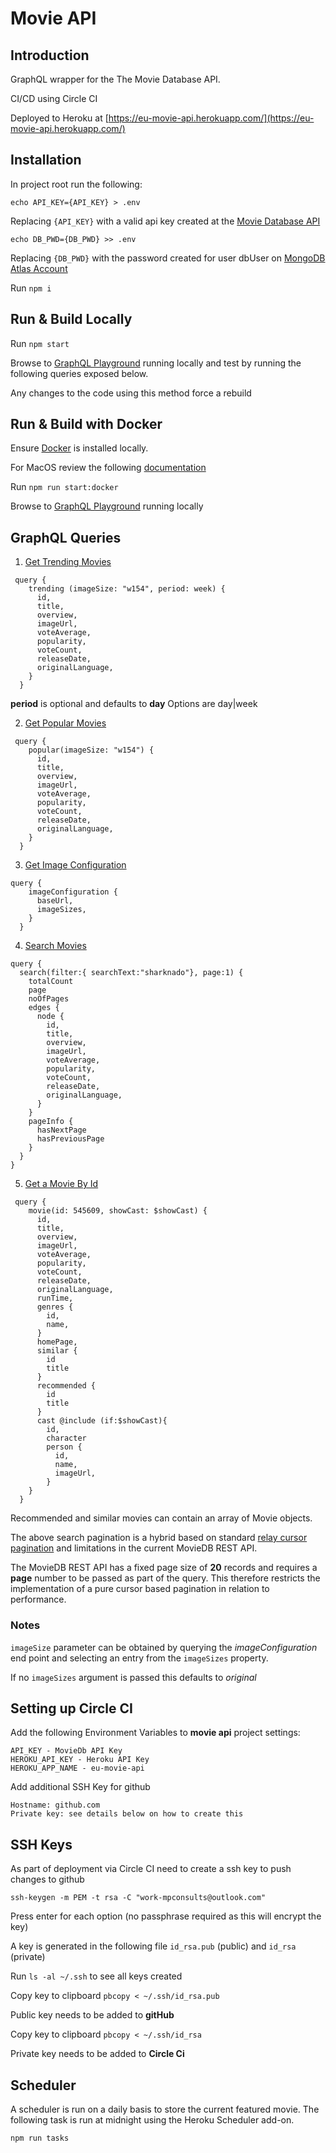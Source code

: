 # Movie API

## Introduction

GraphQL wrapper for the The Movie Database API. 

CI/CD using Circle CI

Deployed to Heroku at [https://eu-movie-api.herokuapp.com/](https://eu-movie-api.herokuapp.com/)

## Installation

In project root run the following:

`echo API_KEY={API_KEY} > .env`

Replacing `{API_KEY}` with a valid api key created at the [Movie Database API](https://developers.themoviedb.org/3/getting-started/introduction)

`echo DB_PWD={DB_PWD} >> .env`

Replacing `{DB_PWD}` with the password created for user dbUser on [MongoDB Atlas Account](https://cloud.mongodb.com/)

Run `npm i`

## Run & Build Locally

Run `npm start`

Browse to [GraphQL Playground](http://localhost:4000/) running locally and test by running the following queries exposed below.

Any changes to the code using this method force a rebuild 

## Run & Build with Docker

Ensure [Docker](https://docs.docker.com/get-docker/) is installed locally.

For MacOS review the following [documentation](https://runnable.com/docker/install-docker-on-macos)

Run `npm run start:docker`

Browse to [GraphQL Playground](http://localhost:4000/) running locally

## GraphQL Queries

1. [Get Trending Movies](https://developers.themoviedb.org/3/trending/get-trending)

```
 query {
    trending (imageSize: "w154", period: week) {
      id,
      title,
      overview,
      imageUrl,
      voteAverage,
      popularity,
      voteCount,
      releaseDate,
      originalLanguage,
    }
  }
```
**period** is optional and defaults to **day** 
Options are day|week

2. [Get Popular Movies](https://developers.themoviedb.org/3/movies/get-popular-movies)

```
 query {
    popular(imageSize: "w154") {
      id,
      title,
      overview,
      imageUrl,
      voteAverage,
      popularity,
      voteCount,
      releaseDate,
      originalLanguage,
    }
  }
```

3. [Get Image Configuration](https://developers.themoviedb.org/3/configuration/get-api-configuration)

```
query {
    imageConfiguration {
      baseUrl,
      imageSizes,
    }
  }
```

4. [Search Movies](https://developers.themoviedb.org/3/search/search-movies)

```
query {
  search(filter:{ searchText:"sharknado"}, page:1) {
    totalCount
  	page
    noOfPages
    edges {
      node {
        id,
        title,
        overview,
        imageUrl,
        voteAverage,
        popularity,
        voteCount,
        releaseDate,
        originalLanguage,
      }
    }
    pageInfo {
      hasNextPage
      hasPreviousPage
    }
  }
}
```

5. [Get a Movie By Id](https://developers.themoviedb.org/3/movies/get-movie-details)

```
 query {
    movie(id: 545609, showCast: $showCast) {
      id,
      title,
      overview,
      imageUrl,
      voteAverage,
      popularity,
      voteCount,
      releaseDate,
      originalLanguage,
      runTime,
      genres {
        id,
        name,
      }
      homePage,
      similar {
        id
        title
      }
      recommended {
        id
        title
      }
      cast @include (if:$showCast){
        id,
        character
        person {
          id,
          name,
          imageUrl,
        }
    }
  }
```

Recommended and similar movies can contain an array of Movie objects.

The above search pagination is a hybrid based on standard [relay cursor pagination](https://relay.dev/graphql/connections.htm) and limitations in the current MovieDB REST API. 

The MovieDB REST API has a fixed page size of **20** records and requires a **page** number to be passed as part of the query. This therefore restricts the implementation of a pure cursor based pagination in relation to performance. 

### Notes

`imageSize` parameter can be obtained by querying the *imageConfiguration* end point and selecting an entry from the `imageSizes` property.

If no `imageSizes` argument is passed this defaults to *original* 

## Setting up Circle CI

Add the following Environment Variables to **movie api** project settings:

```
API_KEY - MovieDb API Key
HEROKU_API_KEY - Heroku API Key
HEROKU_APP_NAME - eu-movie-api
```

Add additional SSH Key for github 

```
Hostname: github.com
Private key: see details below on how to create this
```

## SSH Keys

As part of deployment via Circle CI need to create a ssh key to push changes to github

`ssh-keygen -m PEM -t rsa -C "work-mpconsults@outlook.com"`

Press enter for each option (no passphrase required as this will encrypt the key)

A key is generated in the following file `id_rsa.pub` (public) and `id_rsa` (private)

Run `ls -al ~/.ssh` to see all keys created

Copy key to clipboard `pbcopy < ~/.ssh/id_rsa.pub`

Public key needs to be added to **gitHub**

Copy key to clipboard `pbcopy < ~/.ssh/id_rsa`

Private key needs to be added to **Circle Ci**

## Scheduler

A scheduler is run on a daily basis to store the current featured movie. 
The following task is run at midnight using the Heroku Scheduler add-on.

`npm run tasks`

